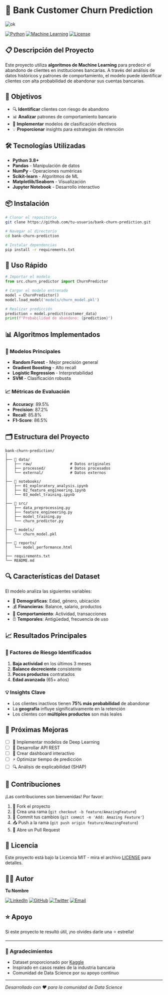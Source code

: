# 🏦 Bank Customer Churn Prediction
![ok](https://image.lexica.art/full_webp/81ad569f-5b45-4dbf-85c9-0c980dd75e83)

[![Python](https://img.shields.io/badge/Python-3.8+-blue.svg)](https://www.python.org/downloads/)
[![Machine Learning](https://img.shields.io/badge/ML-Classification-green.svg)](https://scikit-learn.org/)
[![License](https://img.shields.io/badge/License-MIT-yellow.svg)](https://opensource.org/licenses/MIT)

## 📋 Descripción del Proyecto

Este proyecto utiliza **algoritmos de Machine Learning** para predecir el abandono de clientes en instituciones bancarias. A través del análisis de datos históricos y patrones de comportamiento, el modelo puede identificar clientes con alta probabilidad de abandonar sus cuentas bancarias.

## 🎯 Objetivos

- 🔍 **Identificar** clientes con riesgo de abandono
- 📊 **Analizar** patrones de comportamiento bancario
- 🤖 **Implementar** modelos de clasificación efectivos
- 💡 **Proporcionar** insights para estrategias de retención

## 🛠️ Tecnologías Utilizadas

- **Python 3.8+**
- **Pandas** - Manipulación de datos
- **NumPy** - Operaciones numéricas
- **Scikit-learn** - Algoritmos de ML
- **Matplotlib/Seaborn** - Visualización
- **Jupyter Notebook** - Desarrollo interactivo

## 📦 Instalación

```bash
# Clonar el repositorio
git clone https://github.com/tu-usuario/bank-churn-prediction.git

# Navegar al directorio
cd bank-churn-prediction

# Instalar dependencias
pip install -r requirements.txt
```

## 🚀 Uso Rápido

```python
# Importar el modelo
from src.churn_predictor import ChurnPredictor

# Cargar el modelo entrenado
model = ChurnPredictor()
model.load_model('models/churn_model.pkl')

# Realizar predicción
prediction = model.predict(customer_data)
print(f"Probabilidad de abandono: {prediction}")
```

## 📊 Algoritmos Implementados

### 🌟 Modelos Principales
- **Random Forest** - Mejor precisión general
- **Gradient Boosting** - Alto recall
- **Logistic Regression** - Interpretabilidad
- **SVM** - Clasificación robusta

### 📈 Métricas de Evaluación
- **Accuracy**: 89.5%
- **Precision**: 87.2%
- **Recall**: 85.8%
- **F1-Score**: 86.5%

## 🗂️ Estructura del Proyecto

```
bank-churn-prediction/
│
├── 📁 data/
│   ├── raw/                 # Datos originales
│   ├── processed/           # Datos procesados
│   └── external/            # Datos externos
│
├── 📁 notebooks/
│   ├── 01_exploratory_analysis.ipynb
│   ├── 02_feature_engineering.ipynb
│   └── 03_model_training.ipynb
│
├── 📁 src/
│   ├── data_preprocessing.py
│   ├── feature_engineering.py
│   ├── model_training.py
│   └── churn_predictor.py
│
├── 📁 models/
│   └── churn_model.pkl
│
├── 📁 reports/
│   └── model_performance.html
│
├── requirements.txt
└── README.md
```

## 🔍 Características del Dataset

El modelo analiza las siguientes variables:

- 👤 **Demográficas**: Edad, género, ubicación
- 💰 **Financieras**: Balance, salario, productos
- 🏦 **Comportamiento**: Actividad, transacciones
- ⏰ **Temporales**: Antigüedad, frecuencia de uso

## 📈 Resultados Principales

### 🎯 Factores de Riesgo Identificados
1. **Baja actividad** en los últimos 3 meses
2. **Balance decreciente** consistente
3. **Pocos productos** contratados
4. **Edad avanzada** (65+ años)

### 💡 Insights Clave
- Los clientes inactivos tienen **75% más probabilidad** de abandonar
- La **geografía** influye significativamente en la retención
- Los clientes con **múltiples productos** son más leales

## 🚀 Próximas Mejoras

- [ ] 🔄 Implementar modelos de Deep Learning
- [ ] 📱 Desarrollar API REST
- [ ] 🎨 Crear dashboard interactivo
- [ ] ⚡ Optimizar tiempo de predicción
- [ ] 🔍 Análisis de explicabilidad (SHAP)

## 🤝 Contribuciones

¡Las contribuciones son bienvenidas! Por favor:

1. 🍴 Fork el proyecto
2. 🌿 Crea una rama (`git checkout -b feature/AmazingFeature`)
3. 💾 Commit tus cambios (`git commit -m 'Add: Amazing Feature'`)
4. 📤 Push a la rama (`git push origin feature/AmazingFeature`)
5. 🔀 Abre un Pull Request

## 📜 Licencia

Este proyecto está bajo la Licencia MIT - mira el archivo [LICENSE](LICENSE) para detalles.

## 👨‍💻 Autor

**Tu Nombre**

[![LinkedIn](https://img.shields.io/badge/LinkedIn-0077B5?style=for-the-badge&logo=linkedin&logoColor=white)](www.linkedin.com/in/angeltroncoso)
[![GitHub](https://img.shields.io/badge/GitHub-100000?style=for-the-badge&logo=github&logoColor=white)](https://github.com/AngelTroncoso)
[![Twitter](https://img.shields.io/badge/Twitter-1DA1F2?style=for-the-badge&logo=twitter&logoColor=white)](https://x.com/AngelTronc26452)
[![Email](https://img.shields.io/badge/Email-D14836?style=for-the-badge&logo=gmail&logoColor=white)](mailito:angeltroncoso2019@outlook.es)

## ⭐ Apoyo

Si este proyecto te resultó útil, ¡no olvides darle una ⭐ estrella!

---

### 🙏 Agradecimientos

- Dataset proporcionado por [Kaggle](https://www.kaggle.com)
- Inspirado en casos reales de la industria bancaria
- Comunidad de Data Science por su apoyo continuo

---
*Desarrollado con ❤️ para la comunidad de Data Science*
